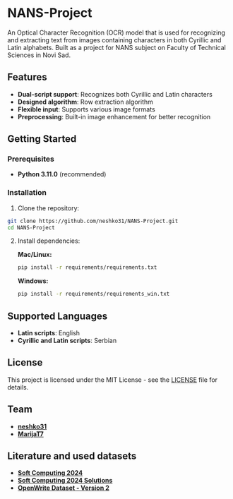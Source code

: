 # NANS-Project

An Optical Character Recognition (OCR) model that is used for recognizing and extracting text from images containing characters in both Cyrillic and Latin alphabets. 
Built as a project for NANS subject on Faculty of Technical Sciences in Novi Sad.

## Features

- **Dual-script support**: Recognizes both Cyrillic and Latin characters
- **Designed algorithm**: Row extraction algorithm
- **Flexible input**: Supports various image formats
- **Preprocessing**: Built-in image enhancement for better recognition

## Getting Started

### Prerequisites

- **Python 3.11.0** (recommended)

### Installation

1. Clone the repository:
```bash
git clone https://github.com/neshko31/NANS-Project.git
cd NANS-Project
```

2. Install dependencies:

   **Mac/Linux:**
   ```bash
   pip install -r requirements/requirements.txt
   ```
   
   **Windows:**
   ```bash
   pip install -r requirements/requirements_win.txt
   ```

## Supported Languages

- **Latin scripts**: English
- **Cyrillic and Latin scripts**: Serbian

## License

This project is licensed under the MIT License - see the [LICENSE](LICENSE) file for details.

## Team

- **[neshko31](https://github.com/neshko31)**
- **[MarijaT7](https://github.com/MarijaT7)**

## Literature and used datasets
- **[Soft Computing 2024](https://github.com/ftn-ai-lab/sc-2024)**
- **[Soft Computing 2024 Solutions](https://github.com/neshko31/sc-2024-resenja)**
- **[OpenWrite Dataset - Version 2](https://www.kaggle.com/datasets/nenadlukic/openwrite-dataset/versions/2)**